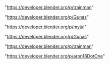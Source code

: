 "https://developer.blender.org/p/trainman"

"https://developer.blender.org/p/Gunas"

 
"https://developer.blender.org/p/myjul"


"https://developer.blender.org/p/Gunas"


"https://developer.blender.org/p/trainman"


"https://developer.blender.org/p/aron16DotOne"


 
